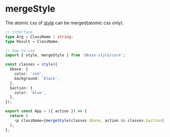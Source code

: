 # mergeStyle

The atomic css of [style](./1.STYLE.md) can be merged(atomic css only).

```ts
// interface
type Arg = ClassName | string;
type Result = ClassName;

// how to use
import { style, mergeStyle } from '@kaze-style/core';

const classes = style({
  $base: {
    color: 'red',
    background: 'black',
  },
  $action: {
    color: 'blue',
  },
});

export const App = ({ action }) => {
  return (
    <p className={mergeStyle(classes.$base, action && classes.$action)}></p>
  );
};
```
